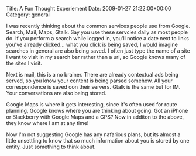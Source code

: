 Title: A Fun Thought Experiement
Date: 2009-01-27 21:22:00+00:00
Category: general

I was recently thinking about the common services people use from Google.
Search, Mail, Maps, Gtalk. Say you use these servcies daily as most people do.
If you perform a search while logged in, you'll notice a date next to links
you've already clicked... what you click is being saved, I would imagine
searches in general are also being saved. I often just type the name of a site
I want to visit in my search bar rather than a url, so Google knows many of
the sites I visit.

  
  
  
Next is mail, this is a no brainer. There are already contextual ads being
served, so you know your content is being parsed somehow. All your
correspondence is saved oon their servers. Gtalk is the same but for IM. Your
conversations are also being stored.

  
  
  
Google Maps is where it gets interesting, since it's often used for route
planning, Google knows where you are thinking about going. Got an iPhone or
Blackberry with Google Maps and a GPS? Now in additon to the above, they know
where I am at any time!

  
  
  
Now I'm not suggesting Google has any nafarious plans, but its almost a little
unsettling to know that so much information about you is stored by one entity.
Just something to think about.

